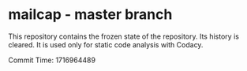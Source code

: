 # mailcap - master branch

This repository contains the frozen state of the repository.
Its history is cleared. It is used only for static code
analysis with Codacy.

Commit Time: 1716964489